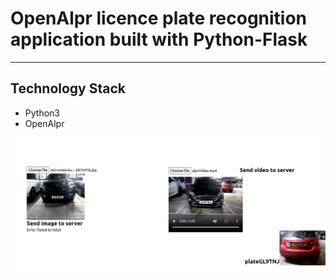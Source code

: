 # OpenAlpr licence plate recognition application built with Python-Flask 


---
## Technology Stack
* Python3
* OpenAlpr


![Alt text](static/github/demo1.png?raw=true "Title")
